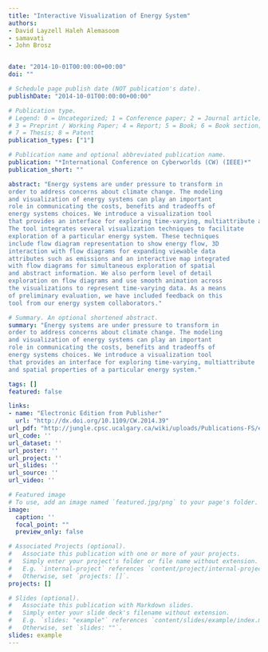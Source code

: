 ```yaml
---
title: "Interactive Visualization of Energy System"
authors:
- David Layzell Haleh Alemasoom
- samavati
- John Brosz


date: "2014-10-01T00:00:00+00:00"
doi: ""

# Schedule page publish date (NOT publication's date).
publishDate: "2014-10-01T00:00:00+00:00"

# Publication type.
# Legend: 0 = Uncategorized; 1 = Conference paper; 2 = Journal article;
# 3 = Preprint / Working Paper; 4 = Report; 5 = Book; 6 = Book section;
# 7 = Thesis; 8 = Patent
publication_types: ["1"]

# Publication name and optional abbreviated publication name.
publication: "*International Conference on Cyberworlds (CW) (IEEE)*"
publication_short: ""

abstract: "Energy systems are under pressure to transform in
order to address concerns about climate change. The modeling
and visualization of energy systems can play an important
role in communicating the costs, benefits and tradeoffs of
energy systems choices. We introduce a visualization tool
that provides an interface for exploring time-varying, multiattribute and spatial properties of a particular energy system.
The tool integrates several visualization techniques to facilitate
exploration of a particular energy system. These techniques
include flow diagram representation to show energy flow, 3D
interaction with flow diagrams for expanding viewable data
attributes such as emissions and an interactive map integrated
with flow diagrams for simultaneous exploration of spatial
and abstract information. We also perform level of detail
exploration on flow diagrams and use smooth animation across
the visualizations to represent time-varying data. As a means
of preliminary evaluation, we have included feedback on this
tool from our energy system collaborators."

# Summary. An optional shortened abstract.
summary: "Energy systems are under pressure to transform in
order to address concerns about climate change. The modeling
and visualization of energy systems can play an important
role in communicating the costs, benefits and tradeoffs of
energy systems choices. We introduce a visualization tool
that provides an interface for exploring time-varying, multiattribute
and spatial properties of a particular energy system."

tags: []
featured: false

links:
- name: "Electronic Edition from Publisher"
  url: "http://dx.doi.org/10.1109/CW.2014.39"
url_pdf: "http://jungle.cpsc.ucalgary.ca/wiki/uploads/Publications-FS/energy-sys-vis-cw2014-alemasoom.pdf"
url_code: ''
url_dataset: ''
url_poster: ''
url_project: ''
url_slides: ''
url_source: ''
url_video: ''

# Featured image
# To use, add an image named `featured.jpg/png` to your page's folder. 
image:
  caption: ''
  focal_point: ""
  preview_only: false

# Associated Projects (optional).
#   Associate this publication with one or more of your projects.
#   Simply enter your project's folder or file name without extension.
#   E.g. `internal-project` references `content/project/internal-project/index.md`.
#   Otherwise, set `projects: []`.
projects: []

# Slides (optional).
#   Associate this publication with Markdown slides.
#   Simply enter your slide deck's filename without extension.
#   E.g. `slides: "example"` references `content/slides/example/index.md`.
#   Otherwise, set `slides: ""`.
slides: example
---
```

